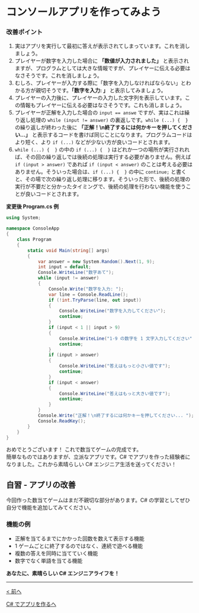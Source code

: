 # コンソールアプリを作ってみよう

### 改善ポイント
1. 実はアプリを実行して最初に答えが表示されてしまっています。これを消しましょう。
1. プレイヤーが数字を入力した場合に **「数値が入力されました」** と表示されますが、プログラムとしては大きな情報ですが、プレイヤーに伝える必要はなさそうです。これを消しましょう。
1. むしろ、プレイヤーが入力する際に「数字を入力しなければならない」とわかる方が親切そうです。**「数字を入力: 」** と表示してみましょう。
1. プレイヤーの入力後に、プレイヤーの入力した文字列を表示しています。この情報もプレイヤーに伝える必要はなさそうです。これも消しましょう。
1. プレイヤーが正解を入力した場合の ```input == answe``` ですが、実はこれは繰り返し処理の ```while (input != answer)``` の裏返しです。```while (...) {  }``` の繰り返しが終わった後に **「正解！\n終了するには何かキーを押してください...」** と表示するコードを書けば同じことになります。プログラムコードはより短く、より ```if (...)``` などが少ない方が良いコードとされます。  
1. ```while (...) {  }``` の中の ```if (...) {  }``` はどれか一つの場所が実行されれば、その回の繰り返しでは後続の処理は実行する必要がありません。例えば ```if (input > answer)``` であれば ```if (input < answer)``` のことは考える必要はありません。そういった場合は、```if (...) {  }``` の中に ```continue;``` と書くと、その場で次の繰り返し処理に移ります。そういった形で、後続の処理の実行が不要だと分かったタイミングで、後続の処理を行わない機能を使うことが良いコードとされます。  

**変更後 Program.cs 例**
```cs
using System;

namespace ConsoleApp
{
    class Program
    {
        static void Main(string[] args)
        {
            var answer = new System.Random().Next(1, 9);
            int input = default;
            Console.WriteLine("数字あて");
            while (input != answer)
            {
                Console.Write("数字を入力: ");
                var line = Console.ReadLine();
                if (!int.TryParse(line, out input))
                {
                    Console.WriteLine("数字を入力してください");
                    continue;
                }
                if (input < 1 || input > 9)
                {
                    Console.WriteLine("1-9 の数字を 1 文字入力してください");
                    continue;
                }
                if (input > answer)
                {
                    Console.WriteLine("答えはもっと小さい値です");
                    continue;
                }
                if (input < answer)
                {
                    Console.WriteLine("答えはもっと大きい値です");
                    continue;
                }
            }
            Console.Write("正解！\n終了するには何かキーを押してください... ");
            Console.ReadKey();
        }
    }
}
```
おめでとうございます！ これで数当てゲームの完成です。  
簡単なものではありますが、立派なアプリです。C# でアプリを作った経験者になりました。これから素晴らしい C# エンジニア生活を送ってください！

## 自習 - アプリの改善
今回作った数当てゲームはまだ不親切な部分があります。C# の学習としてぜひ自分で機能を追加してみてください。  

### 機能の例

- 正解を当てるまでにかかった回数を数えて表示する機能
- 1 ゲームごとに終了するのではなく、連続で遊べる機能
- 複数の答えを同時に当てていく機能
- 数字でなく単語を当てる機能

**あなたに、素晴らしい C# エンジニアライフを！**

<hr />

[< 前へ](./textbook03.md)

[C# でアプリを作るへ](../../textbook/practice.md)